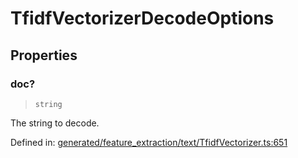 # TfidfVectorizerDecodeOptions

## Properties

### doc?

> `string`

The string to decode.

Defined in:  [generated/feature\_extraction/text/TfidfVectorizer.ts:651](https://github.com/transitive-bullshit/scikit-learn-ts/blob/b59c1ff/packages/sklearn/src/generated/feature_extraction/text/TfidfVectorizer.ts#L651)

